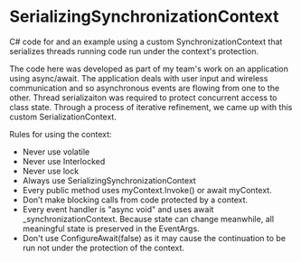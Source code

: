 SerializingSynchronizationContext
=================================

C# code for and an example using a custom SynchronizationContext that serializes threads running code run under the context's protection.

The code here was developed as part of my team's work on an application using
async/await. The application deals with user input and wireless communication
and so asynchronous events are flowing from one to the other. Thread
serializaiton was required to protect concurrent access to class state. Through
a process of iterative refinement, we came up with this custom
SerializationContext.

Rules for using the context:
* Never use volatile
* Never use Interlocked
* Never use lock
* Always use SerializingSynchronizationContext
* Every public method uses myContext.Invoke() or await myContext.
* Don’t make blocking calls from code protected by a context.
* Every event handler is "async void" and uses await _synchronizationContext.
  Because state can change meanwhile, all meaningful state is preserved in the
  EventArgs.
* Don't use ConfigureAwait(false) as it may cause the continuation to be run not under
  the protection of the context.

